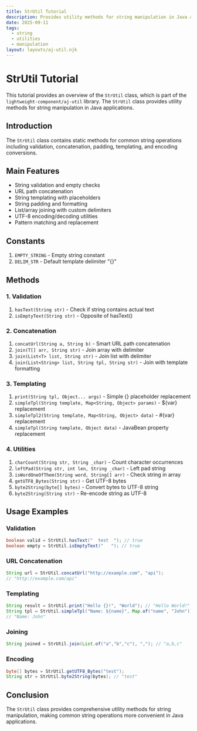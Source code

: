 ```yaml
---
title: StrUtil Tutorial
description: Provides utility methods for string manipulation in Java applications
date: 2025-09-11
tags:
  - string
  - utilities
  - manipulation
layout: layouts/aj-util.njk
---
```


# StrUtil Tutorial

This tutorial provides an overview of the `StrUtil` class, which is part of the `lightweight-component/aj-util` library. The `StrUtil` class provides utility methods for string manipulation in Java applications.

## Introduction

The `StrUtil` class contains static methods for common string operations including validation, concatenation, padding, templating, and encoding conversions.

## Main Features

- String validation and empty checks
- URL path concatenation
- String templating with placeholders
- String padding and formatting
- List/array joining with custom delimiters
- UTF-8 encoding/decoding utilities
- Pattern matching and replacement

## Constants

1. `EMPTY_STRING` - Empty string constant
2. `DELIM_STR` - Default template delimiter "{}"

## Methods

### 1. Validation

1. `hasText(String str)` - Check if string contains actual text
2. `isEmptyText(String str)` - Opposite of hasText()

### 2. Concatenation

1. `concatUrl(String a, String b)` - Smart URL path concatenation
2. `join(T[] arr, String str)` - Join array with delimiter
3. `join(List<T> list, String str)` - Join list with delimiter
4. `join(List<String> list, String tpl, String str)` - Join with template formatting

### 3. Templating

1. `print(String tpl, Object... args)` - Simple {} placeholder replacement
2. `simpleTpl(String template, Map<String, Object> params)` - ${var} replacement
3. `simpleTpl2(String template, Map<String, Object> data)` - #{var} replacement
4. `simpleTpl(String template, Object data)` - JavaBean property replacement

### 4. Utilities

1. `charCount(String str, String _char)` - Count character occurrences
2. `leftPad(String str, int len, String _char)` - Left pad string
3. `isWordOneOfThem(String word, String[] arr)` - Check string in array
4. `getUTF8_Bytes(String str)` - Get UTF-8 bytes
5. `byte2String(byte[] bytes)` - Convert bytes to UTF-8 string
6. `byte2String(String str)` - Re-encode string as UTF-8

## Usage Examples

### Validation
```java
boolean valid = StrUtil.hasText("  test  "); // true
boolean empty = StrUtil.isEmptyText("   "); // true
```

### URL Concatenation
```java
String url = StrUtil.concatUrl("http://example.com", "api"); 
// "http://example.com/api"
```

### Templating
```java
String result = StrUtil.print("Hello {}!", "World"); // "Hello World!"
String tpl = StrUtil.simpleTpl("Name: ${name}", Map.of("name", "John")); 
// "Name: John"
```

### Joining
```java
String joined = StrUtil.join(List.of("a","b","c"), ","); // "a,b,c"
```

### Encoding
```java
byte[] bytes = StrUtil.getUTF8_Bytes("test");
String str = StrUtil.byte2String(bytes); // "test"
```

## Conclusion

The `StrUtil` class provides comprehensive utility methods for string manipulation, making common string operations more convenient in Java applications.